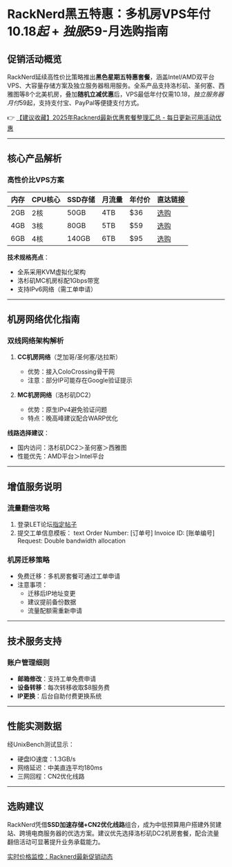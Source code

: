 # RackNerd黑五特惠：多机房VPS年付$10.18起+独服$59-月选购指南

## 促销活动概览
RackNerd延续高性价比策略推出**黑色星期五特惠套餐**，涵盖Intel/AMD双平台VPS、大容量存储方案及独立服务器租用服务。全系产品支持洛杉矶、圣何塞、西雅图等8个北美机房，叠加**随机立减优惠**后，VPS最低年付仅需$10.18，独立服务器月付$59起，支持支付宝、PayPal等便捷支付方式。

👉 [【建议收藏】2025年Racknerd最新优惠套餐整理汇总 - 每日更新可用活动优惠](https://bit.ly/Rack_Nerd)

---

## 核心产品解析
### 高性价比VPS方案
| 内存 | CPU核心 | SSD存储 | 月流量 | 年付价 | 直达链接 |
|------|---------|---------|--------|--------|----------|
| 2GB  | 2核     | 50GB    | 4TB    | $36    | [选购](https://bit.ly/Rack_Nerd) |
| 4GB  | 3核     | 80GB    | 5TB    | $59    | [选购](https://bit.ly/Rack_Nerd) |
| 6GB  | 4核     | 140GB   | 6TB    | $95    | [选购](https://bit.ly/Rack_Nerd) |

**技术规格亮点**：
- 全系采用KVM虚拟化架构
- 洛杉矶MC机房标配1Gbps带宽
- 支持IPv6网络（需工单申请）

---

## 机房网络优化指南
### 双线网络架构解析
1. **CC机房网络**（芝加哥/圣何塞/达拉斯）
   - 优势：接入ColoCrossing骨干网
   - 注意：部分IP可能存在Google验证提示

2. **MC机房网络**（洛杉矶DC2）
   - 优势：原生IPv4避免验证问题
   - 特点：晚高峰建议配合WARP优化

**线路选择建议**：
- 国内访问：洛杉矶DC2＞圣何塞＞西雅图
- 性能优先：AMD平台＞Intel平台

---

## 增值服务说明
### 流量翻倍攻略
1. 登录LET论坛[指定帖子](https://lowendtalk.com/discussion/178275/)
2. 提交工单信息模板：
   text
   Order Number: [订单号]
   Invoice ID: [账单编号]
   Request: Double bandwidth allocation
   

### 机房迁移策略
- 免费迁移：多机房套餐可通过工单申请
- 注意事项：
  - 迁移后IP地址变更
  - 建议提前备份数据
  - 流量配额需重新申请

---

## 技术服务支持
### 账户管理细则
- **邮箱修改**：支持工单免费申请
- **设备转移**：每次转移收取$8服务费
- **IP更换**：后台自助付费更换系统

---

## 性能实测数据
经UnixBench测试显示：
- 硬盘IO速度：1.3GB/s
- 网络延迟：中美直连平均180ms
- 三网回程：CN2优化线路

---

## 选购建议
RackNerd凭借**SSD加速存储+CN2优化线路**组合，成为中低预算用户搭建外贸建站、跨境电商服务器的优选方案。建议优先选择洛杉矶DC2机房套餐，配合流量翻倍活动可显著提升业务承载能力。

[实时价格监控：Racknerd最新促销动态](https://bit.ly/Rack_Nerd)